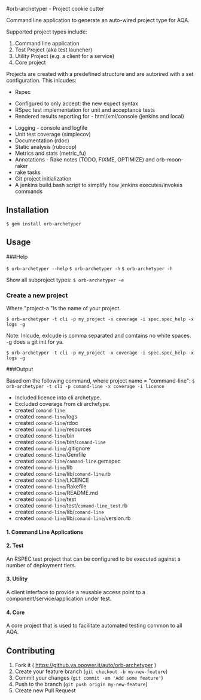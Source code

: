 #orb-archetyper - Project cookie cutter

Command line application to generate an auto-wired project type for AQA. 

Supported project types include:
1. Command line application
2. Test Project (aka test launcher) 
3. Utility Project (e.g. a client for a service)
4. Core project

Projects are created with a predefined structure and are autorired with a set configuration. 
This inlcudes:

* Rspec
+ Configured to only accept: the new expect syntax
+ RSpec test implementation for unit and acceptance tests
+ Rendered results reporting for - html/xml/console (jenkins and local)
* Logging - console and logfile
* Unit test coverage (simplecov)
* Documentation (rdoc)
* Static analysis (rubocop)
* Metrics and stats (metric_fu)
* Annotations - Rake notes (TODO, FIXME, OPTIMIZE) and orb-moon-raker
* rake tasks
* Git project initialization
* A jenkins build.bash script to simplify how jenkins executes/invokes commands

## Installation
 	
`$ gem install orb-archetyper`

## Usage

###Help

`$ orb-archetyper --help`
`$ orb-archetyper -h`
`$ orb-archetyper -h`

Show all subproject types:
`$ orb-archetyper -e`
  

### Create a new project
Where "project-a "is the name of your project.

`$ orb-archetyper -t cli -p my_project -x coverage -i spec,spec_help -x logs -g`

Note: Inlcude, exlcude is comma separated and comtains no white spaces.
-g does a git init for ya.

`$ orb-archetyper -t cli -p my_project -x coverage -i spec,spec_help -x logs -g`

###Output

Based om the following command, where project name = "command-line":
`$ orb-archetyper -t cli -p comand-line -x coverage -i licence`

* Included licence into cli archetype.
* Excluded coverage from cli archetype.
* created `comand-line`
* created `comand-line`/logs
* created `comand-line`/rdoc
* created `comand-line`/resources
* created `comand-line`/bin
* created `comand-line`/bin/`comand-line`
* created `comand-line`/.gitignore
* created `comand-line`/Gemfile
* created `comand-line`/`comand-line`.gemspec
* created `comand-line`/lib
* created `comand-line`/lib/`comand-line`.rb
* created `comand-line`/LICENCE
* created `comand-line`/Rakefile
* created `comand-line`/README.md
* created `comand-line`/test
* created `comand-line`/test/`comand-line_test`.rb
* created `comand-line`/lib/`comand-line`
* created `comand-line`/lib/`comand-line`/version.rb
  

#### 1. Command Line Applications

#### 2. Test
An RSPEC test project that can be configured to be executed against a number of deployment tiers.

#### 3. Utility
A client interface to provide a reusable access point to a component/service/application under test.

#### 4. Core 
A core project that is used to facilitate automated testing common to all AQA. 

## Contributing

1. Fork it ( https://github.va.opower.it/auto/orb-archetyper )
2. Create your feature branch (`git checkout -b my-new-feature`)
3. Commit your changes (`git commit -am 'Add some feature'`)
4. Push to the branch (`git push origin my-new-feature`)
5. Create new Pull Request
